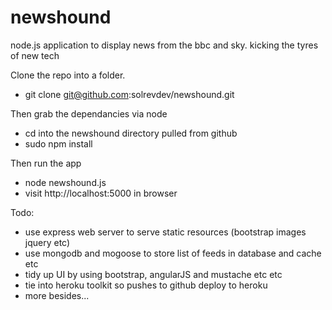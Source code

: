 newshound
=========

node.js application to display news from the bbc and sky. kicking the tyres of new tech


Clone the repo into a folder. 

*  git clone git@github.com:solrevdev/newshound.git

Then grab the dependancies via node

* cd into the newshound directory pulled from github
* sudo npm install

Then run the app

* node newshound.js 
* visit http://localhost:5000 in browser


Todo:

* use express web server to serve static resources (bootstrap images jquery etc)
* use mongodb and mogoose to store list of feeds in database and cache etc
* tidy up UI by using bootstrap, angularJS and mustache etc etc
* tie into heroku toolkit so pushes to github deploy to heroku
* more besides...


